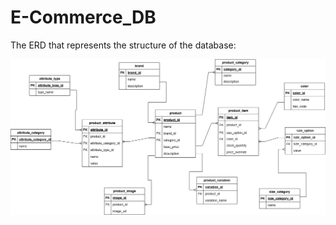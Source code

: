 # E-Commerce_DB


The ERD that represents the structure of the database:

![image alt](https://github.com/bjeptum/E-Commerce_DB/blob/41f3ba7931adadd425bce521de1620562d63862c/Ecommerce%20Database.png)
